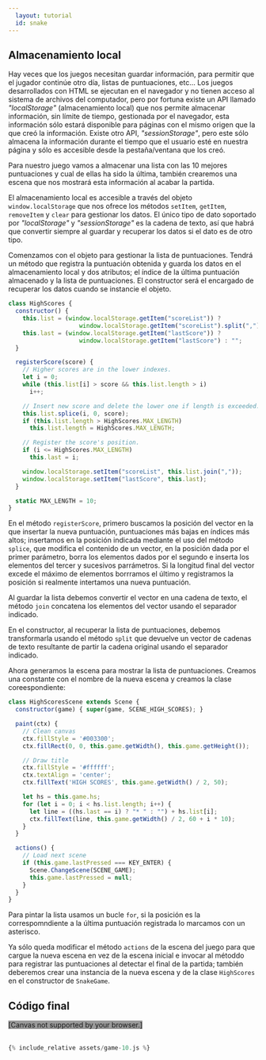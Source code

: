 ```yaml
---
  layout: tutorial
  id: snake
---
```


## Almacenamiento local

Hay veces que los juegos necesitan guardar información, para permitir que el jugador continúe otro día, listas de puntuaciones,
etc... Los juegos desarrollados con HTML se ejecutan en el navegador y no tienen acceso al sistema de archivos del computador,
pero por fortuna existe un API llamado *"localStorage"* (almacenamiento local) que nos permite almacenar información, sin límite
de tiempo, gestionada por el navegador, esta información sólo estará disponible para páginas con el mismo origen que la que creó
la información. Existe otro API, *"sessionStorage"*, pero este sólo almacena la información durante el tiempo que el usuario esté
en nuestra página y sólo es accesible desde la pestaña/ventana que los creó.

Para nuestro juego vamos a almacenar una lista con las 10 mejores puntuaciones y cual de ellas ha sido la última, también crearemos
una escena que nos mostrará esta información al acabar la partida.

El almacenamiento local es accesible a través del objeto `window.localStorage` que nos ofrece los métodos `setItem`, `getItem`,
`removeItem` y `clear` para gestionar los datos. El único tipo de dato soportado por *"localStorage"* y *"sessionStorage"* es la
cadena de texto, así que habrá que convertir siempre al guardar y recuperar los datos si el dato es de otro tipo.

Comenzamos con el objeto para gestionar la lista de puntuaciones. Tendrá un método que registra la puntuación obtenida y guarda
los datos en el almacenamiento local y dos atributos; el índice de la última puntuación almacenado y la lista de puntuaciones. El
constructor será el encargado de recuperar los datos cuando se instancie el objeto.

``` javascript
class HighScores {
  constructor() {
    this.list = (window.localStorage.getItem("scoreList")) ?
                    window.localStorage.getItem("scoreList").split(",") : [];
    this.last = (window.localStorage.getItem("lastScore")) ?
                    window.localStorage.getItem("lastScore") : "";
  }

  registerScore(score) {
    // Higher scores are in the lower indexes.
    let i = 0;
    while (this.list[i] > score && this.list.length > i)
      i++;

    // Insert new score and delete the lower one if length is exceeded.
    this.list.splice(i, 0, score);
    if (this.list.length > HighScores.MAX_LENGTH)
      this.list.length = HighScores.MAX_LENGTH;

    // Register the score's position.
    if (i <= HighScores.MAX_LENGTH)
      this.last = i;

    window.localStorage.setItem("scoreList", this.list.join(","));
    window.localStorage.setItem("lastScore", this.last);
  }

  static MAX_LENGTH = 10;
}
```

En el método `registerScore`, primero buscamos la posición del vector en la que insertar la nueva puntuación, puntuaciones más
bajas en índices más altos; insertamos en la posición indicada mediante el uso del método `splice`, que modifica el contenido de
un vector, en la posición dada por el primer parámetro, borra los elementos dados por el segundo e inserta los elementos del
tercer y sucesivos parrámetros. Si la longitud final del vector excede el máximo de elementos borrramos el último y registramos
la posición si realmente intertamos una nueva puntuación.

Al guardar la lista debemos convertir el vector en una cadena de texto, el método `join` concatena los elementos del vector usando
el separador indicado.

En el constructor, al recuperar la lista de puntuaciones, debemos transformarla usando el método `split` que devuelve un vector
de cadenas de texto resultante de partir la cadena original usando el separador indicado.

Ahora generamos la escena para mostrar la lista de puntuaciones. Creamos una constante con el nombre de la nueva escena y creamos
la clase coreespondiente:

``` javascript
class HighScoresScene extends Scene {
  constructor(game) { super(game, SCENE_HIGH_SCORES); }

  paint(ctx) {
    // Clean canvas
    ctx.fillStyle = '#003300';
    ctx.fillRect(0, 0, this.game.getWidth(), this.game.getHeight());

    // Draw title
    ctx.fillStyle = '#ffffff';
    ctx.textAlign = 'center';
    ctx.fillText('HIGH SCORES', this.game.getWidth() / 2, 50);

    let hs = this.game.hs;
    for (let i = 0; i < hs.list.length; i++) {
      let line = ((hs.last == i) ? "* " : "") + hs.list[i];
      ctx.fillText(line, this.game.getWidth() / 2, 60 + i * 10);
    }
  }

  actions() {
    // Load next scene
    if (this.game.lastPressed === KEY_ENTER) {
      Scene.ChangeScene(SCENE_GAME);
      this.game.lastPressed = null;
    }
  }
}
```

Para pintar la lista usamos un bucle `for`, si la posición es la correspomndiente a la última puntuación registrada lo marcamos
con un asterisco.

Ya sólo queda modificar el método `actions` de la escena del juego para que cargue la nueva escena en vez de la escena inicial e
invocar al métoddo para registrar las puntuaciones al detectar el final de la partida; también deberemos crear una instancia de
la nueva escena y de la clase `HighScores` en el constructor de `SnakeGame`.

## Código final

<div class="game_example">
  <script type="application/javascript" src="assets/game-10.js"></script>
  <canvas id="canvas" width="700" height="350" style="background:#999">[Canvas not supported by your browser.]</canvas>
</div>
<div>&nbsp;</div>

``` javascript
{% include_relative assets/game-10.js %}
```
